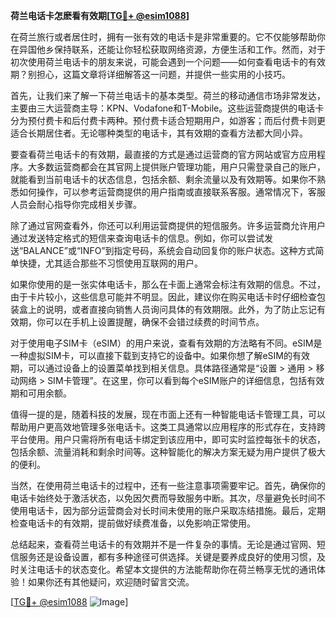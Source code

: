 **荷兰电话卡怎麽看有效期[[TG💪+ @esim1088](https://t.me/s/esim1088)]**

在荷兰旅行或者居住时，拥有一张有效的电话卡是非常重要的。它不仅能够帮助你在异国他乡保持联系，还能让你轻松获取网络资源，方便生活和工作。然而，对于初次使用荷兰电话卡的朋友来说，可能会遇到一个问题——如何查看电话卡的有效期？别担心，这篇文章将详细解答这一问题，并提供一些实用的小技巧。

首先，让我们来了解一下荷兰电话卡的基本类型。荷兰的移动通信市场非常发达，主要由三大运营商主导：KPN、Vodafone和T-Mobile。这些运营商提供的电话卡分为预付费卡和后付费卡两种。预付费卡适合短期用户，如游客；而后付费卡则更适合长期居住者。无论哪种类型的电话卡，其有效期的查看方法都大同小异。

要查看荷兰电话卡的有效期，最直接的方式是通过运营商的官方网站或官方应用程序。大多数运营商都会在其官网上提供账户管理功能，用户只需登录自己的账户，就能看到当前电话卡的状态信息，包括余额、剩余流量以及有效期等。如果你不熟悉如何操作，可以参考运营商提供的用户指南或直接联系客服。通常情况下，客服人员会耐心指导你完成相关步骤。

除了通过官网查看外，你还可以利用运营商提供的短信服务。许多运营商允许用户通过发送特定格式的短信来查询电话卡的信息。例如，你可以尝试发送“BALANCE”或“INFO”到指定号码，系统会自动回复你的账户状态。这种方式简单快捷，尤其适合那些不习惯使用互联网的用户。

如果你使用的是一张实体电话卡，那么在卡面上通常会标注有效期的信息。不过，由于卡片较小，这些信息可能并不明显。因此，建议你在购买电话卡时仔细检查包装盒上的说明，或者直接向销售人员询问具体的有效期限。此外，为了防止忘记有效期，你可以在手机上设置提醒，确保不会错过续费的时间节点。

对于使用电子SIM卡（eSIM）的用户来说，查看有效期的方法略有不同。eSIM是一种虚拟SIM卡，可以直接下载到支持它的设备中。如果你想了解eSIM的有效期，可以通过设备上的设置菜单找到相关信息。具体路径通常是“设置 > 通用 > 移动网络 > SIM卡管理”。在这里，你可以看到每个eSIM账户的详细信息，包括有效期和可用余额。

值得一提的是，随着科技的发展，现在市面上还有一种智能电话卡管理工具，可以帮助用户更高效地管理多张电话卡。这类工具通常以应用程序的形式存在，支持跨平台使用。用户只需将所有电话卡绑定到该应用中，即可实时监控每张卡的状态，包括余额、流量消耗和剩余时间等。这种智能化的解决方案无疑为用户提供了极大的便利。

当然，在使用荷兰电话卡的过程中，还有一些注意事项需要牢记。首先，确保你的电话卡始终处于激活状态，以免因欠费而导致服务中断。其次，尽量避免长时间不使用电话卡，因为部分运营商会对长时间未使用的账户采取冻结措施。最后，定期检查电话卡的有效期，提前做好续费准备，以免影响正常使用。

总结起来，查看荷兰电话卡的有效期并不是一件复杂的事情。无论是通过官网、短信服务还是设备设置，都有多种途径可供选择。关键是要养成良好的使用习惯，及时关注电话卡的状态变化。希望本文提供的方法能帮助你在荷兰畅享无忧的通讯体验！如果你还有其他疑问，欢迎随时留言交流。

[[TG💪+ @esim1088](https://t.me/s/esim1088) ![Image](https://i.postimg.cc/4NQfJmqS/Snipaste-2025-05-13-00-14-12.png)]